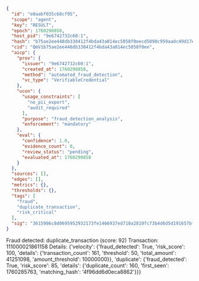 ```json
{
  "id": "e0aabf035c68cf95",
  "scope": "agent",
  "key": "RESULT",
  "epoch": 1760290858,
  "host_pid": "9e6742732c60:1",
  "hash": "b75ae2ee448db338412f4bda43a014ec5058f0eecd5090c959aadc49d17ee89a",
  "cid": "QmV1b75ae2ee448db338412f4bda43a014ec5058f0ee",
  "aicp": {
    "prov": {
      "issuer": "9e6742732c60:1",
      "created_at": 1760290858,
      "method": "automated_fraud_detection",
      "vc_type": "VerifiableCredential"
    },
    "ucon": {
      "usage_constraints": [
        "no_pii_export",
        "audit_required"
      ],
      "purpose": "fraud_detection_analysis",
      "enforcement": "mandatory"
    },
    "eval": {
      "confidence": 1.0,
      "evidence_count": 0,
      "review_status": "pending",
      "evaluated_at": 1760290858
    }
  },
  "sources": [],
  "edges": [],
  "metrics": {},
  "thresholds": {},
  "tags": [
    "fraud",
    "duplicate_transaction",
    "risk_critical"
  ],
  "sig": "3615986c8d0695952932173fe1466937ed710a2810fc73b4d6d5d191657bf536"
}
```

Fraud detected: duplicate_transaction (score: 92)
Transaction: 111000021861158
Details: {'velocity': {'fraud_detected': True, 'risk_score': 100, 'details': {'transaction_count': 161, 'threshold': 50, 'total_amount': 41251098, 'amount_threshold': 10000000}}, 'duplicate': {'fraud_detected': True, 'risk_score': 85, 'details': {'duplicate_count': 160, 'first_seen': 1760285763, 'matching_hash': '4f96dd6d0eca8862'}}}